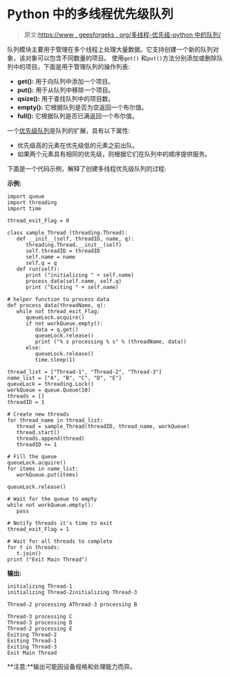 # Python 中的多线程优先级队列

> 原文:[https://www . geesforgeks . org/多线程-优先级-python 中的队列/](https://www.geeksforgeeks.org/multithreaded-priority-queue-in-python/)

队列模块主要用于管理在多个线程上处理大量数据。它支持创建一个新的队列对象，该对象可以包含不同数量的项目。
使用`get()` 和`put()`方法分别添加或删除队列中的项目。下面是用于管理队列的操作列表:

*   **get():** 用于向队列中添加一个项目。
*   **put():** 用于从队列中移除一个项目。
*   **qsize():** 用于查找队列中的项目数。
*   **empty():** 它根据队列是否为空返回一个布尔值。
*   **full():** 它根据队列是否已满返回一个布尔值。

一个[优先级队列](https://www.geeksforgeeks.org/priority-queue-in-python/)是队列的扩展，具有以下属性:

*   优先级高的元素在优先级低的元素之前出队。
*   如果两个元素具有相同的优先级，则根据它们在队列中的顺序提供服务。

下面是一个代码示例，解释了创建多线程优先级队列的过程:

**示例:**

```
import queue
import threading
import time

thread_exit_Flag = 0

class sample_Thread (threading.Thread):
   def __init__(self, threadID, name, q):
      threading.Thread.__init__(self)
      self.threadID = threadID
      self.name = name
      self.q = q
   def run(self):
      print ("initializing " + self.name)
      process_data(self.name, self.q)
      print ("Exiting " + self.name)

# helper function to process data        
def process_data(threadName, q):
   while not thread_exit_Flag:
      queueLock.acquire()
      if not workQueue.empty():
         data = q.get()
         queueLock.release()
         print ("% s processing % s" % (threadName, data))
      else:
         queueLock.release()
         time.sleep(1)

thread_list = ["Thread-1", "Thread-2", "Thread-3"]
name_list = ["A", "B", "C", "D", "E"]
queueLock = threading.Lock()
workQueue = queue.Queue(10)
threads = []
threadID = 1

# Create new threads
for thread_name in thread_list:
   thread = sample_Thread(threadID, thread_name, workQueue)
   thread.start()
   threads.append(thread)
   threadID += 1

# Fill the queue
queueLock.acquire()
for items in name_list:
   workQueue.put(items)

queueLock.release()

# Wait for the queue to empty
while not workQueue.empty():
   pass

# Notify threads it's time to exit
thread_exit_Flag = 1

# Wait for all threads to complete
for t in threads:
   t.join()
print ("Exit Main Thread")
```

 **输出:**

```
initializing Thread-1
initializing Thread-2initializing Thread-3

Thread-2 processing AThread-3 processing B

Thread-3 processing C
Thread-3 processing D
Thread-2 processing E
Exiting Thread-2
Exiting Thread-1
Exiting Thread-3
Exit Main Thread
```

**注意:**输出可能因设备规格和处理能力而异。